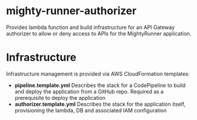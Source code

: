 # mighty-runner-authorizer

Provides lambda function and build infrastructure for an API Gateway authorizer to allow or deny
access to APIs for the MightyRunner application.

# Infrastructure

Infrastructure management is provided via AWS CloudFormation templates:
- **pipeline.template.yml** Describes the stack for a CodePipeline to build and deploy the application from a GitHub repo.  Required as a prerequisite to deploy the application
- **authorizer.template.yml** Describes the stack for the application itself, provisioning the lambda, DB and associated IAM configuration